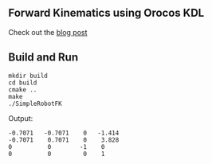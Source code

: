 ## Forward Kinematics using Orocos KDL

Check out the [blog post](https://medium.com/@sarvagya.vaish/forward-kinematics-using-orocos-kdl-da7035f9c8e)

## Build and Run

```
mkdir build
cd build
cmake ..
make
./SimpleRobotFK
```

Output:
```
-0.7071   -0.7071    0   -1.414
-0.7071    0.7071    0    3.828
0          0        -1    0
0          0         0    1
```

